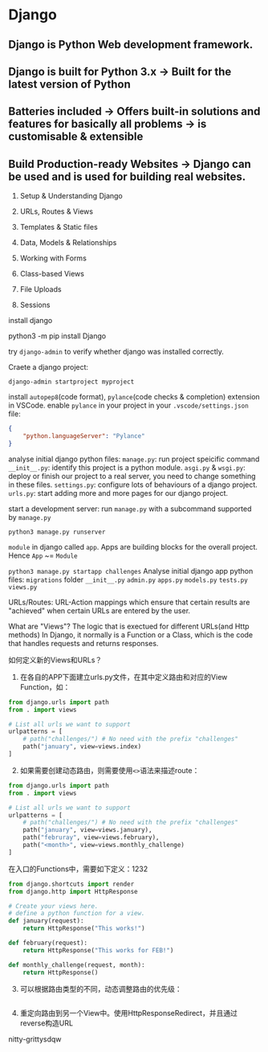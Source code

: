 # Django

## Django is Python Web development framework.

## Django is built for Python 3.x -> Built for the latest version of Python

## Batteries included -> Offers built-in solutions and features for basically all problems -> is customisable & extensible

## Build Production-ready Websites -> Django can be used and is used for building real websites.




1. Setup & Understanding Django
2. URLs, Routes & Views
3. Templates & Static files
4. Data, Models & Relationships

1. Working with Forms
2. Class-based Views
3. File Uploads
4. Sessions


install django

python3 -m pip install Django

try `django-admin` to verify whether django was installed correctly.

Craete a django project:

`django-admin startproject myproject`

install `autopep8`(code format), `pylance`(code checks & completion) extension in VSCode.
enable `pylance` in your project in your `.vscode/settings.json` file:
```json
{
    "python.languageServer": "Pylance"
}
```

analyse initial django python files:
`manage.py`: run project speicific command
`__init__.py`: identify this project is a python module.
`asgi.py` & `wsgi.py`: deploy or finish our project to a real server, you need to change something in these files.
`settings.py`: configure lots of behaviours of a django project.
`urls.py`: start adding more and more pages for our django project.

start a development server: run `manage.py` with a subcommand supported by `manage.py`

`python3 manage.py runserver`

`module` in django called `app`. Apps are building blocks for the overall project. Hence `App` ~= `Module`

`python3 manage.py startapp challenges`
Analyse initial django app python files:
`migrations` folder
`__init__.py`
`admin.py`
`apps.py`
`models.py`
`tests.py`
`views.py`

URLs/Routes: URL-Action mappings which ensure that certain results are "achieved" when certain URLs are entered by the user.

What are "Views"?
The logic that is exectued for different URLs(and Http methods)
In Django, it normally is a Function or a Class, which is the code that handles requests and returns responses. 

如何定义新的Views和URLs？

1. 在各自的APP下面建立urls.py文件，在其中定义路由和对应的View Function，如：
```python
from django.urls import path
from . import views

# List all urls we want to support
urlpatterns = [
    # path("challenges/") # No need with the prefix "challenges"
    path("january", view=views.index)
]
```
2. 如果需要创建动态路由，则需要使用`<>`语法来描述route：

```python
from django.urls import path
from . import views

# List all urls we want to support
urlpatterns = [
    # path("challenges/") # No need with the prefix "challenges"
    path("january", view=views.january),
    path("februray", view=views.february),
    path("<month>", view=views.monthly_challenge)
]

```
在入口的Functions中，需要如下定义：1232
```python
from django.shortcuts import render
from django.http import HttpResponse

# Create your views here.
# define a python function for a view.
def january(request):
    return HttpResponse("This works!")

def february(request):
    return HttpResponse("This works for FEB!")

def monthly_challenge(request, month):
    return HttpResponse()
```
3. 可以根据路由类型的不同，动态调整路由的优先级：

```python

```

4. 重定向路由到另一个View中。使用HttpResponseRedirect，并且通过reverse构造URL


nitty-grittysdqw
